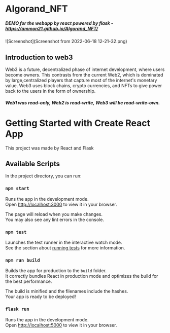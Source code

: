 # Algorand_NFT
 
##### DEMO for the webapp by react powered by flask -  https://ammon21.github.io/Algorand_NFT/

![Screenshot](Screenshot from 2022-06-18 12-21-32.png)

## Introduction to web3

Web3 is a future, decentralized phase of internet development, where users become owners. 
This contrasts from the current Web2, which is dominated by large,centralized players that capture 
most of the internet's monetary value. 
Web3 uses block chains, crypto currencies, and NFTs to give power back to the users
in the form of ownership. 

##### Web1 was read-only, Web2 is read-write, Web3 will be read-write-own.

# Getting Started with Create React App

This project was made by React and Flask

## Available Scripts

In the project directory, you can run:

### `npm start`

Runs the app in the development mode.\
Open [http://localhost:3000](http://localhost:3000) to view it in your browser.

The page will reload when you make changes.\
You may also see any lint errors in the console.

### `npm test`

Launches the test runner in the interactive watch mode.\
See the section about [running tests](https://facebook.github.io/create-react-app/docs/running-tests) for more information.

### `npm run build`

Builds the app for production to the `build` folder.\
It correctly bundles React in production mode and optimizes the build for the best performance.

The build is minified and the filenames include the hashes.\
Your app is ready to be deployed!


### `flask run`

Runs the app in the development mode.\
Open [http://localhost:5000](http://localhost:5000) to view it in your browser.








